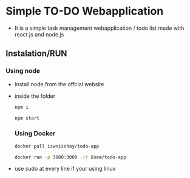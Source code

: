 # Simple TO-DO Webapplication
- It is a simple task management webapplication / todo list made with react.js and node.js
## Instalation/RUN
  ### Using node
  - install node from the offcial website
  - inside the folder
    
    ```bash
    npm i 
    ```
    ```bash
    npm start
    ```
    ### Using Docker
    
    ```bash
    docker pull iswnischay/todo-app
    ```
    ```bash
    docker run -p 3000:3000 -it 8sem/todo-app
    ```
  -  use sudo at every line if your using linux
  
